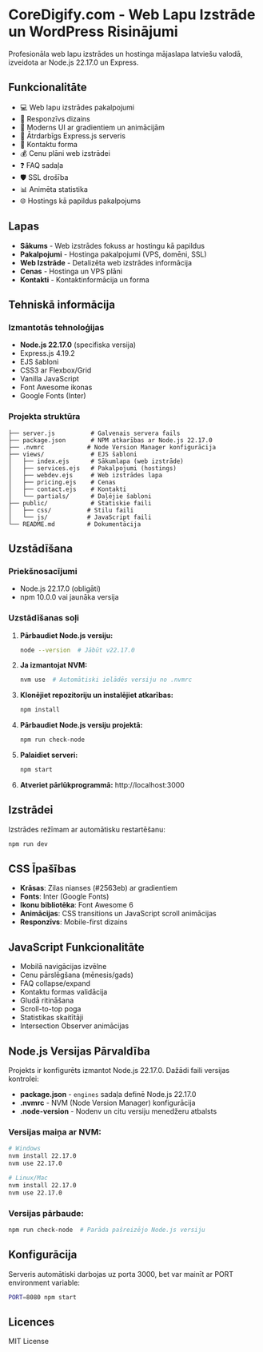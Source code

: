 # CoreDigify.com - Web Lapu Izstrāde un WordPress Risinājumi

Profesionāla web lapu izstrādes un hostinga mājaslapa latviešu valodā, izveidota ar Node.js 22.17.0 un Express.

## Funkcionalitāte

- 💻 Web lapu izstrādes pakalpojumi
- 📱 Responzīvs dizains
- 🎨 Moderns UI ar gradientiem un animācijām
- 🚀 Ātrdarbīgs Express.js serveris
- 📧 Kontaktu forma
- 💰 Cenu plāni web izstrādei
- ❓ FAQ sadaļa
- 🛡️ SSL drošība
- 📊 Animēta statistika
- 🌐 Hostings kā papildus pakalpojums

## Lapas

- **Sākums** - Web izstrādes fokuss ar hostingu kā papildus
- **Pakalpojumi** - Hostinga pakalpojumi (VPS, domēni, SSL)
- **Web Izstrāde** - Detalizēta web izstrādes informācija
- **Cenas** - Hostinga un VPS plāni
- **Kontakti** - Kontaktinformācija un forma

## Tehniskā informācija

### Izmantotās tehnoloģijas
- **Node.js 22.17.0** (specifiska versija)
- Express.js 4.19.2
- EJS šabloni
- CSS3 ar Flexbox/Grid
- Vanilla JavaScript
- Font Awesome ikonas
- Google Fonts (Inter)

### Projekta struktūra
```
├── server.js          # Galvenais servera fails
├── package.json       # NPM atkarības ar Node.js 22.17.0
├── .nvmrc            # Node Version Manager konfigurācija
├── views/             # EJS šabloni
│   ├── index.ejs      # Sākumlapa (web izstrāde)
│   ├── services.ejs   # Pakalpojumi (hostings)
│   ├── webdev.ejs     # Web izstrādes lapa
│   ├── pricing.ejs    # Cenas
│   ├── contact.ejs    # Kontakti
│   └── partials/      # Daļējie šabloni
├── public/            # Statiskie faili
│   ├── css/          # Stilu faili
│   └── js/           # JavaScript faili
└── README.md         # Dokumentācija
```

## Uzstādīšana

### Priekšnosacījumi
- Node.js 22.17.0 (obligāti)
- npm 10.0.0 vai jaunāka versija

### Uzstādīšanas soļi

1. **Pārbaudiet Node.js versiju:**
   ```bash
   node --version  # Jābūt v22.17.0
   ```

2. **Ja izmantojat NVM:**
   ```bash
   nvm use  # Automātiski ielādēs versiju no .nvmrc
   ```

3. **Klonējiet repozitoriju un instalējiet atkarības:**
   ```bash
   npm install
   ```

4. **Pārbaudiet Node.js versiju projektā:**
   ```bash
   npm run check-node
   ```

5. **Palaidiet serveri:**
   ```bash
   npm start
   ```

6. **Atveriet pārlūkprogrammā:** http://localhost:3000

## Izstrādei

Izstrādes režīmam ar automātisku restartēšanu:
```bash
npm run dev
```

## CSS Īpašības

- **Krāsas**: Zilas nianses (#2563eb) ar gradientiem
- **Fonts**: Inter (Google Fonts)
- **Ikonu bibliotēka**: Font Awesome 6
- **Animācijas**: CSS transitions un JavaScript scroll animācijas
- **Responzīvs**: Mobile-first dizains

## JavaScript Funkcionalitāte

- Mobilā navigācijas izvēlne
- Cenu pārslēgšana (mēnesis/gads)
- FAQ collapse/expand
- Kontaktu formas validācija
- Gludā ritināšana
- Scroll-to-top poga
- Statistikas skaitītāji
- Intersection Observer animācijas

## Node.js Versijas Pārvaldība

Projekts ir konfigurēts izmantot Node.js 22.17.0. Dažādi faili versijas kontrolei:

- **package.json** - `engines` sadaļa definē Node.js 22.17.0
- **.nvmrc** - NVM (Node Version Manager) konfigurācija  
- **.node-version** - Nodenv un citu versiju menedžeru atbalsts

### Versijas maiņa ar NVM:
```bash
# Windows
nvm install 22.17.0
nvm use 22.17.0

# Linux/Mac
nvm install 22.17.0
nvm use 22.17.0
```

### Versijas pārbaude:
```bash
npm run check-node  # Parāda pašreizējo Node.js versiju
```

## Konfigurācija

Serveris automātiski darbojas uz porta 3000, bet var mainīt ar PORT environment variable:

```bash
PORT=8080 npm start
```

## Licences

MIT License